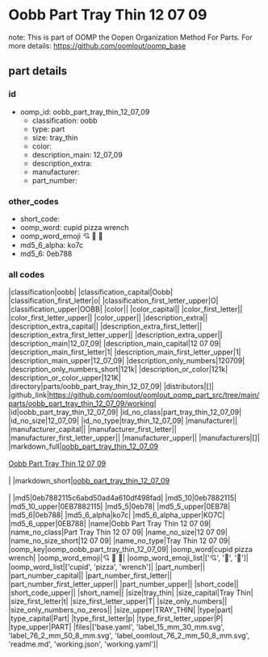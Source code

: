 # Oobb Part Tray Thin 12 07 09  

note: This is part of OOMP the Oopen Organization Method For Parts. For more details: https://github.com/oomlout/oomp_base

##  part details





### id
* oomp_id: oobb_part_tray_thin_12_07_09
  * classification: oobb
  * type: part
  * size: tray_thin
  * color: 
  * description_main: 12_07_09
  * description_extra: 
  * manufacturer: 
  * part_number: 

### other_codes
* short_code: 
* oomp_word: cupid pizza wrench
* oomp_word_emoji :cupid: :pizza: :wrench:
* md5_6_alpha: ko7c
* md5_6: 0eb788

### all codes 
|classification|oobb|
|classification_capital|Oobb|
|classification_first_letter|o|
|classification_first_letter_upper|O|
|classification_upper|OOBB|
|color||
|color_capital||
|color_first_letter||
|color_first_letter_upper||
|color_upper||
|description_extra||
|description_extra_capital||
|description_extra_first_letter||
|description_extra_first_letter_upper||
|description_extra_upper||
|description_main|12_07_09|
|description_main_capital|12 07 09|
|description_main_first_letter|1|
|description_main_first_letter_upper|1|
|description_main_upper|12_07_09|
|description_only_numbers|120709|
|description_only_numbers_short|121k|
|description_or_color|121k|
|description_or_color_upper|121K|
|directory|parts/oobb_part_tray_thin_12_07_09|
|distributors|[]|
|github_link|https://github.com/oomlout/oomlout_oomp_part_src/tree/main/parts/oobb_part_tray_thin_12_07_09/working|
|id|oobb_part_tray_thin_12_07_09|
|id_no_class|part_tray_thin_12_07_09|
|id_no_size|12_07_09|
|id_no_type|tray_thin_12_07_09|
|manufacturer||
|manufacturer_capital||
|manufacturer_first_letter||
|manufacturer_first_letter_upper||
|manufacturer_upper||
|manufacturers|[]|
|markdown_full|[oobb_part_tray_thin_12_07_09](https://github.com/oomlout/oomlout_oomp_part_src/tree/main/parts/oobb_part_tray_thin_12_07_09/working)<br>[](https://github.com/oomlout/oomlout_oomp_part_src/tree/main/parts/oobb_part_tray_thin_12_07_09/working)<br>[Oobb Part Tray Thin 12 07 09](https://github.com/oomlout/oomlout_oomp_part_src/tree/main/parts/oobb_part_tray_thin_12_07_09/working)<br><br>|
|markdown_short|[oobb_part_tray_thin_12_07_09](https://github.com/oomlout/oomlout_oomp_part_src/tree/main/parts/oobb_part_tray_thin_12_07_09/working)<br><br>|
|md5|0eb7882115c6abd50ad4a610df498fad|
|md5_10|0eb7882115|
|md5_10_upper|0EB7882115|
|md5_5|0eb78|
|md5_5_upper|0EB78|
|md5_6|0eb788|
|md5_6_alpha|ko7c|
|md5_6_alpha_upper|KO7C|
|md5_6_upper|0EB788|
|name|Oobb Part Tray Thin 12 07 09|
|name_no_class|Part Tray Thin 12 07 09|
|name_no_size|12 07 09|
|name_no_size_short|12 07 09|
|name_no_type|Tray Thin 12 07 09|
|oomp_key|oomp_oobb_part_tray_thin_12_07_09|
|oomp_word|cupid pizza wrench|
|oomp_word_emoji|:cupid: :pizza: :wrench:|
|oomp_word_emoji_list|[':cupid:', ':pizza:', ':wrench:']|
|oomp_word_list|['cupid', 'pizza', 'wrench']|
|part_number||
|part_number_capital||
|part_number_first_letter||
|part_number_first_letter_upper||
|part_number_upper||
|short_code||
|short_code_upper||
|short_name||
|size|tray_thin|
|size_capital|Tray Thin|
|size_first_letter|t|
|size_first_letter_upper|T|
|size_only_numbers||
|size_only_numbers_no_zeros||
|size_upper|TRAY_THIN|
|type|part|
|type_capital|Part|
|type_first_letter|p|
|type_first_letter_upper|P|
|type_upper|PART|
|files|['base.yaml', 'label_15_mm_30_mm.svg', 'label_76_2_mm_50_8_mm.svg', 'label_oomlout_76_2_mm_50_8_mm.svg', 'readme.md', 'working.json', 'working.yaml']|

